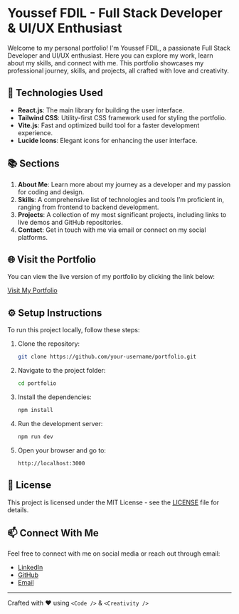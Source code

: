 # Youssef FDIL - Full Stack Developer & UI/UX Enthusiast

Welcome to my personal portfolio! I'm Youssef FDIL, a passionate Full Stack Developer and UI/UX enthusiast. Here you can explore my work, learn about my skills, and connect with me. This portfolio showcases my professional journey, skills, and projects, all crafted with love and creativity.

## 🚀 Technologies Used

- **React.js**: The main library for building the user interface.
- **Tailwind CSS**: Utility-first CSS framework used for styling the portfolio.
- **Vite.js**: Fast and optimized build tool for a faster development experience.
- **Lucide Icons**: Elegant icons for enhancing the user interface.

## 📚 Sections

1. **About Me**: Learn more about my journey as a developer and my passion for coding and design.
2. **Skills**: A comprehensive list of technologies and tools I’m proficient in, ranging from frontend to backend development.
3. **Projects**: A collection of my most significant projects, including links to live demos and GitHub repositories.
4. **Contact**: Get in touch with me via email or connect on my social platforms.

## 🌐 Visit the Portfolio

You can view the live version of my portfolio by clicking the link below:

[Visit My Portfolio](https://github-commit-card.vercel.app/)

## ⚙️ Setup Instructions

To run this project locally, follow these steps:

1. Clone the repository:
    ```bash
    git clone https://github.com/your-username/portfolio.git
    ```
2. Navigate to the project folder:
    ```bash
    cd portfolio
    ```
3. Install the dependencies:
    ```bash
    npm install
    ```
4. Run the development server:
    ```bash
    npm run dev
    ```
5. Open your browser and go to:
    ```
    http://localhost:3000
    ```

## 📝 License

This project is licensed under the MIT License - see the [LICENSE](LICENSE) file for details.

## 📫 Connect With Me

Feel free to connect with me on social media or reach out through email:

- [LinkedIn](https://www.linkedin.com/in/youssef-fdil-6b6497187/)
- [GitHub](https://github.com/yousseffdil)
- [Email](mailto:fdilyoussef@gmail.com)

---

Crafted with ❤️ using `<Code />` & `<Creativity />`
